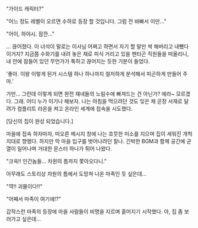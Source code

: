 "가이드 캐릭터?" 

"어느 정도 레벨이 오르면 수하로 등장 할 것입니다. 그럼 전 바빠서 이만..." 

"어이, 하야시. 잠깐..." 

... 끊어졌다. 
이 녀석이 말로는 이사님 어쩌고 하면서 자기 할 말만 싹 해버리고 내뺐다 이거지? 
지금쯤 수화기를 내려 놓은 채로 피식 거리고 있을 펜타곤 직원들을 떠올리니, 내 안에 잠들어 있던 무언가가 툭하고 끊어지는 듯한 기분이 들었다. 

'좋아. 이왕 이렇게 된거 시스템 하나 하나까지 철저하게 분석해서 피곤하게 만들어 주마.' 

가만... 그런데 이렇게 되면 완전 쟤네들의 노림수에 빠져드는 건 아닌가? 
에라~ 모르겠다. 
그래. 어디 누가 이기나 해보자. 
나는 아침을 먹으려던 것도 잊은 채 곧장 서재로 달려가 컴플리트 라온을 켜고 온라인 세계에 접속을 시도했다. 

[당신의 집이 완성 되었습니다.] 

마을에 접속 하자마자, 떠오른 메시지 창에 나는 흐뭇한 미소를 지으며 집이 세워진 개척 지대로 향했다. 
하지만 막 마을 입구를 벗어나려던 찰나. 
긴박한 BGM과 함께 공간에 균열이 일어나며 거대한 몬스터 하나가 튀어 나왔다. 

"크윽!! 인간놈들... 차원의 틈까지 쫓아오다니." 

아무래도 스토리상 차원의 틈에서 도망쳐 나온 마족인 듯 싶은데... 

"꺅!! 괴물이다!!" 

"어째서 마족이 여기에!?" 

갑작스런 마족의 등장에 마을 사람들이 비명을 지르며 흩어지기 시작했다. 
아, 집 좀 보러가고 싶은데... 